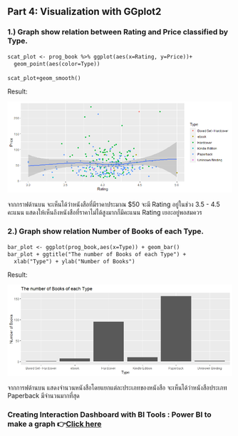 ## Part 4: Visualization with GGplot2
### 1.) Graph show relation between Rating and Price classified by Type.
```
scat_plot <- prog_book %>% ggplot(aes(x=Rating, y=Price))+
  geom_point(aes(color=Type))
  
scat_plot+geom_smooth() 
```
Result:

![Graph 1](Rplot_PriceRating.png)

จากกราฟด้านบน จะเห็นได้ว่าหนังสือที่มีราคาประมาณ $50 จะมี Rating อยู่ในช่วง 3.5 - 4.5 คะแนน
แสดงให้เห็นถึงหนังสือที่ราคาไม่ได้สูงมากก็มีคะแนน Rating เยอะอยู่พอสมควร

### 2.) Graph show relation Number of Books of each Type.
```
bar_plot <- ggplot(prog_book,aes(x=Type)) + geom_bar()
bar_plot + ggtitle("The number of Books of each Type") +
  xlab("Type") + ylab("Number of Books") 
```
Result:

![Graph 2](bar_plot_type.jpeg)

จากการฟด้านบน แสดงจำนวนหนังสือโดยแยกแต่ละประเภทของหนังสือ จะเห็นได้ว่าหนังสือประเภท Paperback มีจำนวนมากที่สุด

### Creating Interaction Dashboard with BI Tools : Power BI to make a graph 👉[Click here](https://app.powerbi.com/view?r=eyJrIjoiMTE2ZDgzMTEtMDI4Zi00OGY1LTliMjgtMTRkYjMyNTE0YmQyIiwidCI6IjZmNDQzMmRjLTIwZDItNDQxZC1iMWRiLWFjMzM4MGJhNjMzZCIsImMiOjEwfQ%3D%3D)
